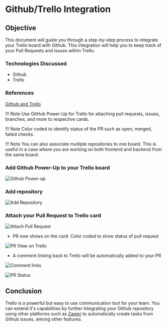 # Github/Trello Integration

## Objective

This document will guide you through a step-by-step process to integrate your Trello board with Github. This integration will help you to keep track of your Pull Requests and issues within Trello.

### Technologies Discussed

* Github
* Trello

### References

[Github and Trello](https://blog.trello.com/github-and-trello-integrate-your-commits)

!!! Note Use GitHub Power-Up for Trello for attaching pull requests, issues, branches, and more to respective cards.

!!! Note Color coded to identify status of the PR such as open, merged, failed checks.

!!! Note You can also associate multiple repositories to one board. This is useful in a case where you are working on both frontend and backend from the same board.

### Add Github Power-Up to your Trello board

![Github Power-up](https://github.com/Lambda-School-Labs/gitbook-labs-guides/tree/1b9f095385cbf02520a451e3ea7ed75d8d417963/assets/images/github-trello/add-github-powerup.png)

### Add repository

![Add Repository](https://github.com/Lambda-School-Labs/gitbook-labs-guides/tree/1b9f095385cbf02520a451e3ea7ed75d8d417963/assets/images/github-trello/add-repo.png)

### Attach your Pull Request to Trello card

![Attach Pull Request](https://github.com/Lambda-School-Labs/gitbook-labs-guides/tree/1b9f095385cbf02520a451e3ea7ed75d8d417963/assets/images/github-trello/attach-pr.png)

* PR now shows on the card. Color coded to show status of pull request

![PR View on Trello](https://github.com/Lambda-School-Labs/gitbook-labs-guides/tree/1b9f095385cbf02520a451e3ea7ed75d8d417963/assets/images/github-trello/pr-view.png)

* A comment linking back to Trello will be automatically added to your PR

![Comment links](https://github.com/Lambda-School-Labs/gitbook-labs-guides/tree/1b9f095385cbf02520a451e3ea7ed75d8d417963/assets/images/github-trello/comments-links.png)

![PR Status](https://github.com/Lambda-School-Labs/gitbook-labs-guides/tree/1b9f095385cbf02520a451e3ea7ed75d8d417963/assets/images/github-trello/pr-status.png)

## Conclusion

Trello is a powerful but easy to use communication tool for your team. You can extend it's capabilities by further integrating your Github repository using other platforms such as [Zapier](https://zapier.com/apps/github/integrations/trello) to automatically create tasks from Github issues, among other features.

